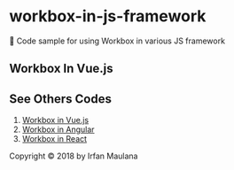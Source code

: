# workbox-in-js-framework
🍳 Code sample for using Workbox in various JS framework

## Workbox In Vue.js


## See Others Codes

1. [Workbox in Vue.js](https://github.com/mazipan/workbox-in-js-framework/tree/workbox-in-vuejs)
1. [Workbox in Angular](https://github.com/mazipan/workbox-in-js-framework/tree/workbox-in-angular)
1. [Workbox in React](https://github.com/mazipan/workbox-in-js-framework/tree/workbox-in-react)

Copyright © 2018 by Irfan Maulana
